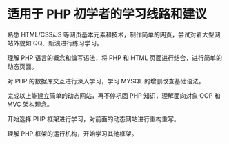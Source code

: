# 适用于 PHP 初学者的学习线路和建议

熟悉 HTML/CSS/JS 等网页基本元素和技术，制作简单的网页，尝试对着大型网站外貌如 QQ、新浪进行练习学习。

理解 PHP 语言的概念和编写语法，将 PHP 和 HTML 页面进行结合，进行简单的动态页面。

对 PHP 的数据库交互进行深入学习，学习 MYSQL 的增删改查基础语法。

完成以上能建立简单的动态网站，再不停巩固 PHP 知识，理解面向对象 OOP 和 MVC 架构理念。

开始选择 PHP 框架进行学习，对前面的动态网站进行重构重写。

理解 PHP 框架的运行机构，开始学习其他框架。
